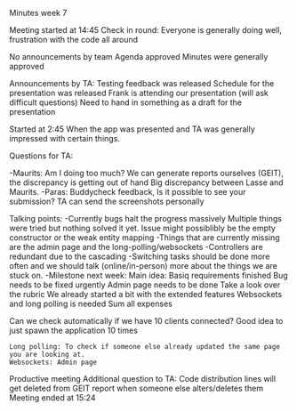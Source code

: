 Minutes week 7	

Meeting started at 14:45
Check in round:
Everyone is generally doing well, frustration with the code all around

No announcements by team
Agenda approved
Minutes were generally approved 

Announcements by TA:
Testing feedback was released
Schedule for the presentation was released
	Frank is attending our presentation (will ask difficult questions)
Need to hand in something as a draft for the presentation

Started at 2:45
When the app was presented and TA was generally impressed with certain things.

Questions for TA:


-Maurits: Am I doing too much?
	We can generate reports ourselves (GEIT), the discrepancy is getting out of hand
	Big discrepancy between Lasse and Maurits.
-Paras: Buddycheck feedback, Is it possible to see your submission?
	TA can send the screenshots personally

Talking points:
-Currently bugs halt the progress massively
	Multiple things were tried but nothing solved it yet.
	Issue might possiblibly be the empty constructor or the weak entity mapping
-Things that are currently missing are the admin page and the long-polling/websockets
-Controllers are redundant due to the cascading 
-Switching tasks should be done more often and we should talk (online/in-person) more about the things we are stuck on.
-Milestone next week:
	Main idea: Basiq requirements finished
		Bug needs to be fixed urgently
		Admin page needs to be done
		Take a look over the rubric
	We already started a bit with the extended features
	Websockets and long polling is needed
	Sum all expenses 

Can we check automatically if we have 10 clients connected?
	Good idea to just spawn the application 10 times

	Long polling: To check if someone else already updated the same page you are looking at.
	Websockets: Admin page 

Productive meeting
Additional question to TA:
	Code distribution lines will get deleted from GEIT report when someone else alters/deletes them
Meeting ended at 15:24
